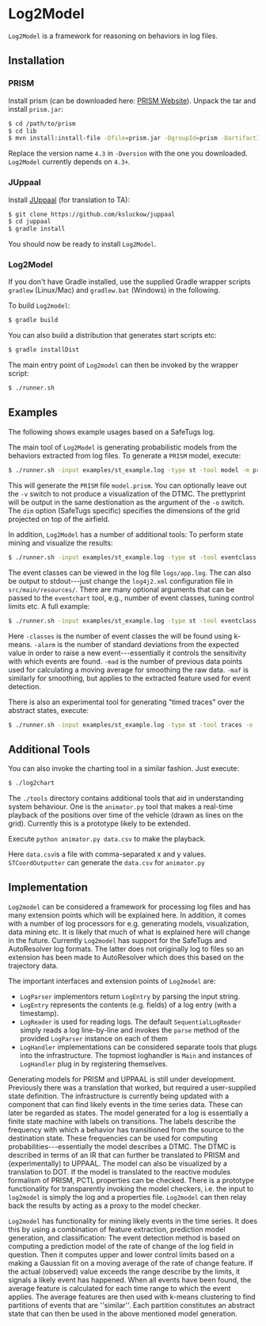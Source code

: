 # Log2Model
`Log2Model` is a framework for reasoning on behaviors in log files.

## Installation 

### PRISM
Install prism (can be downloaded here: [PRISM Website](http://www.prismmodelchecker.org/download.php)). Unpack the tar and install `prism.jar`:

```bash
$ cd /path/to/prism
$ cd lib
$ mvn install:install-file -Dfile=prism.jar -DgroupId=prism -DartifactId=prismlib -Dversion=4.3 -Dpackaging=jar
```

Replace the version name `4.3` in `-Dversion` with the one you downloaded. `Log2Model` currently depends on `4.3+`.


### JUppaal
Install [JUppaal](https://github.com/ksluckow/juppaal) (for translation to TA):
```bash
$ git clone https://github.com/ksluckow/juppaal
$ cd juppaal
$ gradle install
```

You should now be ready to install `Log2Model`.

### Log2Model
If you don't have Gradle installed, use the supplied Gradle wrapper scripts `gradlew` (Linux/Mac) and `gradlew.bat` (Windows) in the following.

To build `Log2model`:
```bash
$ gradle build
```
You can also build a distribution that generates start scripts etc:
```bash
$ gradle installDist
```
The main entry point of `Log2model` can then be invoked by the wrapper script: 
```bash
$ ./runner.sh
```

## Examples
The following shows example usages based on a SafeTugs log.

The main tool of `Log2Model` is generating probabilistic models from the behaviors extracted from log files. To generate a `PRISM` model, execute:
```bash
$ ./runner.sh -input examples/st_example.log -type st -tool model -m prism -o ./ -v -dim 2x2
```
This will generate the `PRISM` file `model.prism`. You can optionally leave out the `-v` switch to not produce a visualization of the DTMC. The prettyprint will be output in the same destionation as the argument of the `-o` switch. The `dim` option (SafeTugs specific) specifies the dimensions of the grid projected on top of the airfield.

In addition, `Log2Model` has a number of additional tools:
To perform state mining and visualize the results:
```bash
$ ./runner.sh -input examples/st_example.log -type st -tool eventclass -field speed -flightname FL1
```

The event classes can be viewed in the log file `logs/app.log`. The can also be output to stdout---just change the `log4j2.xml` configuration file in `src/main/resources/`. There are many optional arguments that can be passed to the `eventchart` tool, e.g., number of event classes, tuning control limits etc. A full example:
```bash
$ ./runner.sh -input examples/st_example.log -type st -tool eventclass -classes 6 -alarm 3 -mad 2 -maf 3 -field speed -flightname FL1
```
Here `-classes` is the number of event classes the will be found using k-means. `-alarm` is the number of standard deviations from the expected value in order to raise a new event---essentially it controls the sensitivity with which events are found. `-mad` is the number of previous data points used for calculating a moving average for smoothing the raw data. `-maf` is similarly for smoothing, but applies to the extracted feature used for event detection.

There is also an experimental tool for generating "timed traces" over the abstract states, execute:
```bash
$ ./runner.sh -input examples/st_example.log -type st -tool traces -o ./timed_traces.txt -dim 2x2
```

## Additional Tools
You can also invoke the charting tool in a similar fashion. Just execute:
```bash
$ ./log2chart
```

The `./tools` directory contains additional tools that aid in understanding system behaviour. 
One is the `animator.py` tool that makes a real-time playback of the positions over time of the vehicle (drawn as lines on the grid). Currently this is a prototype likely to be extended.

Execute `python animator.py data.csv` to make the playback.

Here `data.csv`is a file with comma-separated x and y values.
`STCoordOutputter` can generate the `data.csv` for `animator.py`

## Implementation
`Log2model` can be considered a framework for processing log files and has many extension points which will be explained here. In addition, it comes with a number of log processors for e.g. generating models, visualization, data mining etc.
It is likely that much of what is explained here will change in the future.
Currently `Log2model` has support for the SafeTugs and AutoResolver log formats. The latter does not originally log to files so an extension has been made to AutoResolver which does this based on the trajectory data.

The important interfaces and extension points of `Log2model` are:
* `LogParser` implementors return `LogEntry` by parsing the input string.
* `LogEntry` represents the contents (e.g. fields) of a log entry (with a timestamp).
* `LogReader` is used for reading logs. The default `SequentialLogReader` simply reads a log line-by-line and invokes the `parse` method of the provided `LogParser` instance on each of them
* `LogHandler` implementations can be considered separate tools that plugs into the infrastructure. The topmost loghandler is `Main` and instances of `LogHandler` plug in by registering themselves.

Generating models for PRISM and UPPAAL is still under development. Previously there was a translation that worked, but required a user-supplied state definition. The infrastructure is currently being updated with a component that can find likely events in the time series data. These can later be regarded as states.
The model generated for a log is essentially a finite state machine with labels on transitions. The labels describe the frequency with which a behavior has transitioned from the source to the destination state. These frequencies can be used for computing probabilities---essentially the model describes a DTMC. The DTMC is described in terms of an IR that can further be translated to PRISM and (experimentally) to UPPAAL. The model can also be visualized by a translation to DOT. If the model is translated to the reactive modules formalism of PRISM, PCTL properties can be checked. There is a prototype functionality for transparently invoking the model checkers, i.e. the input to `log2model` is simply the log and a properties file. `Log2model` can then relay back the results by acting as a proxy to the model checker.

`Log2model` has functionality for mining likely events in the time series. It does this by using a combination of feature extraction, prediction model generation, and classification: The event detection method is based on computing a prediction model of the rate of change of the log field in question. Then it computes upper and lower control limits based on a making a Gaussian fit on a moving average of the rate of change feature. If the actual (observed) value exceeds the range describe by the limits, it signals a likely event has happened.
When all events have been found, the average feature is calculated for each time range to which the event applies. The average features are then used with k-means clustering to find partitions of events that are ''similar''. Each partition constitutes an abstract state that can then be used in the above mentioned model generation. 
